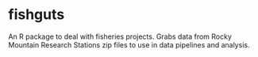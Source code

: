 # fishguts
An R package to deal with fisheries projects. Grabs data from Rocky Mountain Research Stations zip files to use in data pipelines and analysis.  
